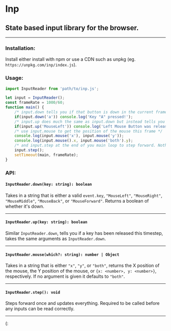 
# Inp
## State based input library for the browser.
---
### Installation:
Install either install with npm or use a CDN such as unpkg (eg. `https://unpkg.com/inp/index.js`).
### Usage:
```js
import InputReader from 'path/to/inp.js';

let input = InputReader();
const frameRate = 1000/60;
function main() {
	/* input.down tells you if that button is down in the current frame / step. */
	if(input.down('a')) console.log('Key "A" pressed!');
	/* input.up does much the same as input.down but instead tells you if the button was released this frame */
	if(input.up('MouseLeft')) console.log('Left Mouse Button was released this timestep.');
	/* use input.mouse to get the position of the mouse this frame */
	console.log(input.mouse('x'), input.mouse('y'));
	console.log(input.mouse().x, input.mouse('both').y);
	/* and input.step at the end of you main loop to step forward. Nothing will work unless you do this. */
	input.step();
	setTimeout(main, frameRate);
}
```
### API:
#### `InputReader.down(key: string): boolean`
Takes in a string that is either a valid `event.key`, `"MouseLeft"`, `"MouseRight"`, `"MouseMiddle"`, `"MouseBack"`, or `"MouseForward"`. Returns a boolean of whether it's  down.
___
#### `InputReader.up(key: string): boolean`
Similar `InputReader.down`, tells you if a key has been released this timestep, takes the same arguments as `InputReader.down`.
___
#### `InputReader.mouse(which?: string): number | Object`
Takes in a string that is either `"x"`, `"y"`,  or `"both"`, returns the X position of the mouse, the Y position of the mouse, or `{x: <number>, y: <number>}`, respectively. If no argument is given it defaults to `"both"`.
___
#### `InputReader.step(): void`
Steps forward once and updates everything. Required to be called before any inputs can be read correctly.
___
(: